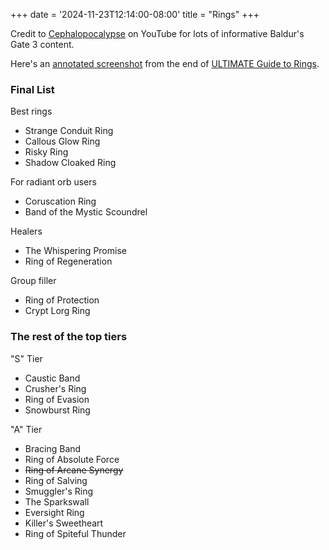 +++
date = '2024-11-23T12:14:00-08:00'
title = "Rings"
+++

Credit to [Cephalopocalypse](https://www.youtube.com/@Cephalopocalypse) on YouTube for lots of informative Baldur's Gate 3 content.

Here's an [annotated screenshot](Cephalopocalypse%20final%20rings%20annotated.png) from the end of [ULTIMATE Guide to Rings](https://www.youtube.com/watch?v=FqDSlLv9HkQ).

### Final List

Best rings

* Strange Conduit Ring
* Callous Glow Ring
* Risky Ring
* Shadow Cloaked Ring

For radiant orb users

* Coruscation Ring
* Band of the Mystic Scoundrel

Healers

* The Whispering Promise
* Ring of Regeneration

Group filler

* Ring of Protection
* Crypt Lorg Ring

### The rest of the top tiers

"S" Tier

* Caustic Band
* Crusher's Ring
* Ring of Evasion
* Snowburst Ring

"A" Tier

* Bracing Band
* Ring of Absolute Force
* ~~Ring of Arcane Synergy~~
* Ring of Salving
* Smuggler's Ring
* The Sparkswall
* Eversight Ring
* Killer's Sweetheart
* Ring of Spiteful Thunder

